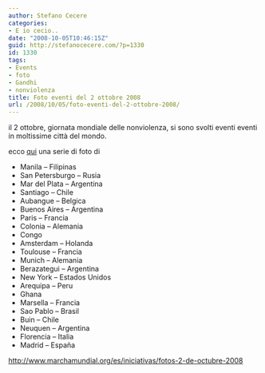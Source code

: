 ```yaml
---
author: Stefano Cecere
categories:
- E io cecio..
date: "2008-10-05T10:46:15Z"
guid: http://stefanocecere.com/?p=1330
id: 1330
tags:
- Events
- foto
- Gandhi
- nonviolenza
title: Foto eventi del 2 ottobre 2008
url: /2008/10/05/foto-eventi-del-2-ottobre-2008/
---
```


il 2 ottobre, giornata mondiale delle nonviolenza, si sono svolti eventi eventi in moltissime città del mondo.

ecco [qui](http://www.marchamundial.org/es/iniciativas/fotos-2-de-octubre-2008) una serie di foto di

  * Manila &#8211; Filipinas
  * San Petersburgo &#8211; Rusia
  * Mar del Plata &#8211; Argentina
  * Santiago &#8211; Chile
  * Aubangue &#8211; Belgica
  * Buenos Aires &#8211; Argentina
  * Paris &#8211; Francia
  * Colonia &#8211; Alemania
  * Congo
  * Amsterdam &#8211; Holanda
  * Toulouse &#8211; Francia
  * Munich &#8211; Alemania
  * Berazategui &#8211; Argentina
  * New York &#8211; Estados Unidos
  * Arequipa &#8211; Peru
  * Ghana
  * Marsella &#8211; Francia
  * Sao Pablo &#8211; Brasil
  * Buin &#8211; Chile
  * Neuquen &#8211; Argentina
  * Florencia &#8211; Italia
  * Madrid &#8211; España

<http://www.marchamundial.org/es/iniciativas/fotos-2-de-octubre-2008>